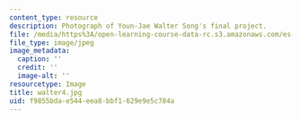 ```yaml
---
content_type: resource
description: Photograph of Youn-Jae Walter Song's final project.
file: /media/https%3A/open-learning-course-data-rc.s3.amazonaws.com/es-240-composing-your-life-exploration-of-self-through-visual-arts-and-writing-spring-2006/f9855bdae544eea8bbf1629e9e5c784a_walter4.jpg
file_type: image/jpeg
image_metadata:
  caption: ''
  credit: ''
  image-alt: ''
resourcetype: Image
title: walter4.jpg
uid: f9855bda-e544-eea8-bbf1-629e9e5c784a
---
```


